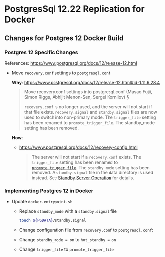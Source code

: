 # PostgresSql 12.22 Replication for Docker


## Changes for Postgres 12 Docker Build

### Postgres 12 Specific Changes

References: https://www.postgresql.org/docs/12/release-12.html

- Move `recovery.conf` settings to `postgresql.conf`

  **Why**: https://www.postgresql.org/docs/12/release-12.html#id-1.11.6.28.4

  >Move recovery.conf settings into postgresql.conf (Masao Fujii, Simon Riggs, Abhijit Menon-Sen, Sergei Kornilov) §
  >
  >`recovery.conf` is no longer used, and the server will not start if that file exists. `recovery.signal` and `standby.signal` files are now used to switch into non-primary mode. The `trigger_file` setting has been renamed to `promote_trigger_file`. The standby_mode setting has been removed.

  **How**:
  - https://www.postgresql.org/docs/12/recovery-config.html

    >The server will not start if a `recovery.conf` exists.
    >The `trigger_file` setting has been renamed to [`promote_trigger_file`](https://www.postgresql.org/docs/12/runtime-config-replication.html#GUC-PROMOTE-TRIGGER-FILE).
    >The `standby_mode` setting has been removed. A `standby.signal` file in the data directory is used instead.  See [Standby Server Operation](https://www.postgresql.org/docs/12/warm-standby.html#STANDBY-SERVER-OPERATION) for details.

### Implementing Postgres 12 in Docker

- Update `docker-entrypoint.sh`

  - Replace `standby_mode` with a `standby.signal` file

    ```sh
    touch ${PGDATA}/standby.signal
    ```

  - Change configuration file from `recovery.conf` to `postgresql.conf`:
  - Change `standby_mode = on` to `hot_standby = on`
  - Change `trigger_file` to `promote_trigger_file`
